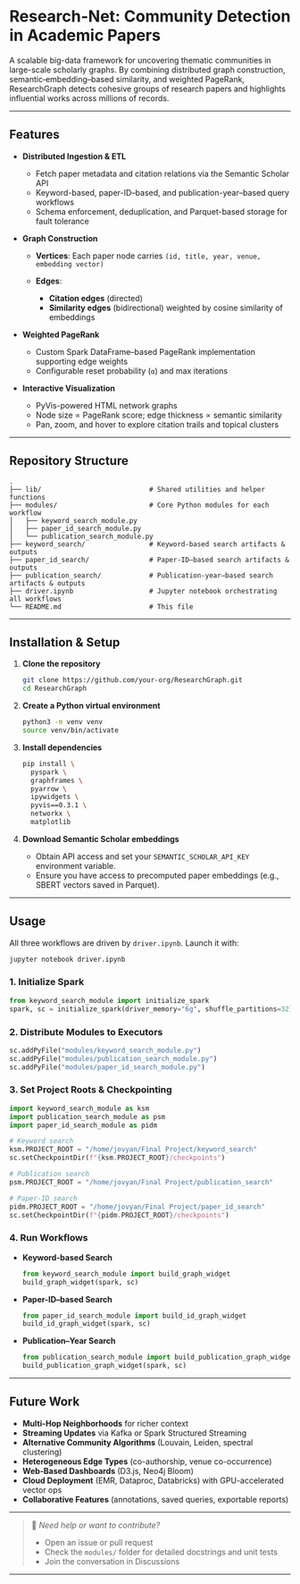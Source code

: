 # Research-Net: Community Detection in Academic Papers

A scalable big-data framework for uncovering thematic communities in large-scale scholarly graphs. By combining distributed graph construction, semantic‐embedding–based similarity, and weighted PageRank, ResearchGraph detects cohesive groups of research papers and highlights influential works across millions of records.

---

## Features

* **Distributed Ingestion & ETL**

  * Fetch paper metadata and citation relations via the Semantic Scholar API
  * Keyword-based, paper-ID–based, and publication-year–based query workflows
  * Schema enforcement, deduplication, and Parquet-based storage for fault tolerance

* **Graph Construction**

  * **Vertices**: Each paper node carries `(id, title, year, venue, embedding vector)`
  * **Edges**:

    * **Citation edges** (directed)
    * **Similarity edges** (bidirectional) weighted by cosine similarity of embeddings

* **Weighted PageRank**

  * Custom Spark DataFrame–based PageRank implementation supporting edge weights
  * Configurable reset probability (`α`) and max iterations

* **Interactive Visualization**

  * PyVis-powered HTML network graphs
  * Node size ∝ PageRank score; edge thickness ∝ semantic similarity
  * Pan, zoom, and hover to explore citation trails and topical clusters

---

## Repository Structure

```
.
├── lib/                           # Shared utilities and helper functions
├── modules/                       # Core Python modules for each workflow
│   ├── keyword_search_module.py
│   ├── paper_id_search_module.py
│   └── publication_search_module.py
├── keyword_search/                # Keyword-based search artifacts & outputs
├── paper_id_search/               # Paper-ID–based search artifacts & outputs
├── publication_search/            # Publication-year–based search artifacts & outputs
├── driver.ipynb                   # Jupyter notebook orchestrating all workflows
└── README.md                      # This file
```

---

## Installation & Setup

1. **Clone the repository**

   ```bash
   git clone https://github.com/your-org/ResearchGraph.git
   cd ResearchGraph
   ```

2. **Create a Python virtual environment**

   ```bash
   python3 -m venv venv
   source venv/bin/activate
   ```

3. **Install dependencies**

   ```bash
   pip install \
     pyspark \
     graphframes \
     pyarrow \
     ipywidgets \
     pyvis==0.3.1 \
     networkx \
     matplotlib
   ```

4. **Download Semantic Scholar embeddings**

   * Obtain API access and set your `SEMANTIC_SCHOLAR_API_KEY` environment variable.
   * Ensure you have access to precomputed paper embeddings (e.g., SBERT vectors saved in Parquet).

---

## Usage

All three workflows are driven by `driver.ipynb`. Launch it with:

```bash
jupyter notebook driver.ipynb
```

### 1. Initialize Spark

```python
from keyword_search_module import initialize_spark
spark, sc = initialize_spark(driver_memory="6g", shuffle_partitions=32)
```

### 2. Distribute Modules to Executors

```python
sc.addPyFile("modules/keyword_search_module.py")
sc.addPyFile("modules/publication_search_module.py")
sc.addPyFile("modules/paper_id_search_module.py")
```

### 3. Set Project Roots & Checkpointing

```python
import keyword_search_module as ksm
import publication_search_module as psm
import paper_id_search_module as pidm

# Keyword search
ksm.PROJECT_ROOT = "/home/jovyan/Final Project/keyword_search"
sc.setCheckpointDir(f"{ksm.PROJECT_ROOT}/checkpoints")

# Publication search
psm.PROJECT_ROOT = "/home/jovyan/Final Project/publication_search"

# Paper-ID search
pidm.PROJECT_ROOT = "/home/jovyan/Final Project/paper_id_search"
sc.setCheckpointDir(f"{pidm.PROJECT_ROOT}/checkpoints")
```

### 4. Run Workflows

* **Keyword-based Search**

  ```python
  from keyword_search_module import build_graph_widget
  build_graph_widget(spark, sc)
  ```

* **Paper-ID–based Search**

  ```python
  from paper_id_search_module import build_id_graph_widget
  build_id_graph_widget(spark, sc)
  ```

* **Publication–Year Search**

  ```python
  from publication_search_module import build_publication_graph_widget
  build_publication_graph_widget(spark, sc)
  ```

---

## Future Work

* **Multi-Hop Neighborhoods** for richer context
* **Streaming Updates** via Kafka or Spark Structured Streaming
* **Alternative Community Algorithms** (Louvain, Leiden, spectral clustering)
* **Heterogeneous Edge Types** (co-authorship, venue co-occurrence)
* **Web-Based Dashboards** (D3.js, Neo4j Bloom)
* **Cloud Deployment** (EMR, Dataproc, Databricks) with GPU-accelerated vector ops
* **Collaborative Features** (annotations, saved queries, exportable reports)

---

> 🔧 *Need help or want to contribute?*
>
> * Open an issue or pull request
> * Check the `modules/` folder for detailed docstrings and unit tests
> * Join the conversation in Discussions

---
